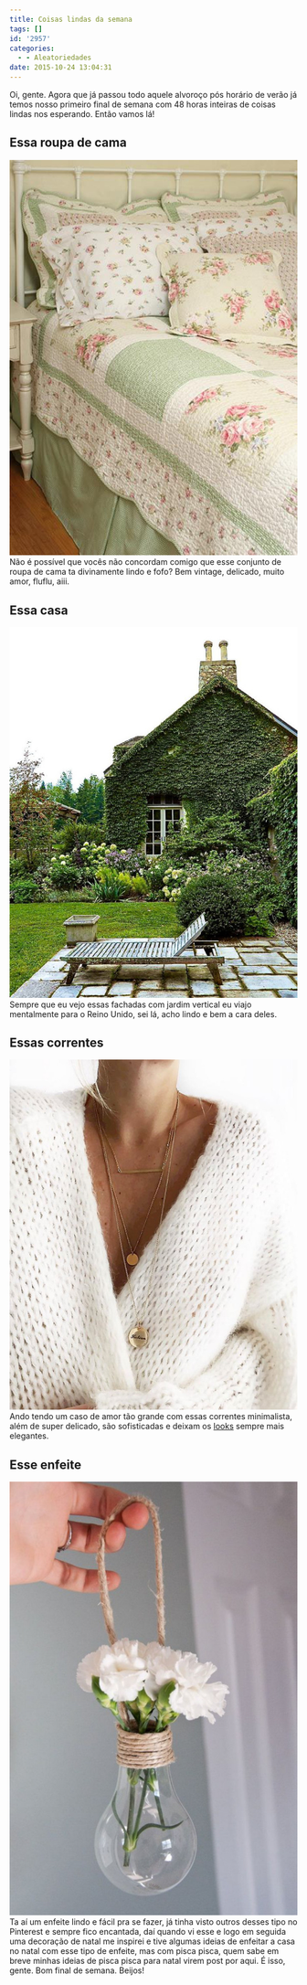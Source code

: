 ```yaml
---
title: Coisas lindas da semana
tags: []
id: '2957'
categories:
  - - Aleatoriedades
date: 2015-10-24 13:04:31
---
```


Oi, gente. Agora que já passou todo aquele alvoroço pós horário de verão já temos nosso primeiro final de semana com 48 horas inteiras de coisas lindas nos esperando. Então vamos lá!

## Essa roupa de cama

[![trabalho em patchwork](/wp-content/uploads/2015/10/roupa-de-cama-patchwork.jpg)](/wp-content/uploads/2015/10/roupa-de-cama-patchwork.jpg) Não é possível que vocês não concordam comigo que esse conjunto de roupa de cama ta divinamente lindo e fofo? Bem vintage, delicado, muito amor, fluflu, aiii.

## Essa casa

[![construção - jardim vertical](/wp-content/uploads/2015/10/casa-com-jardim-vertical.jpg)](/wp-content/uploads/2015/10/casa-com-jardim-vertical.jpg) Sempre que eu vejo essas fachadas com jardim vertical eu viajo mentalmente para o Reino Unido, sei lá, acho lindo e bem a cara deles.

## Essas correntes

[![correntes delicadas](/wp-content/uploads/2015/10/correntes-delicadas.jpg)](/wp-content/uploads/2015/10/correntes-delicadas.jpg) Ando tendo um caso de amor tão grande com essas correntes minimalista, além de super delicado, são sofisticadas e deixam os [looks](http://natalia.blog.br/category/look/) sempre mais elegantes.

## Esse enfeite

[![lâmpada - flores - decoração ](/wp-content/uploads/2015/10/decoração-com-lâmpada-680x1024.jpg)](/wp-content/uploads/2015/10/decoração-com-lâmpada.jpg) Ta aí um enfeite lindo e fácil pra se fazer, já tinha visto outros desses tipo no Pinterest e sempre fico encantada, daí quando vi esse e logo em seguida uma decoração de natal me inspirei e tive algumas ideias de enfeitar a casa no natal com esse tipo de enfeite, mas com pisca pisca, quem sabe em breve minhas ideias de pisca pisca para natal virem post por aqui. É isso, gente. Bom final de semana. Beijos!
